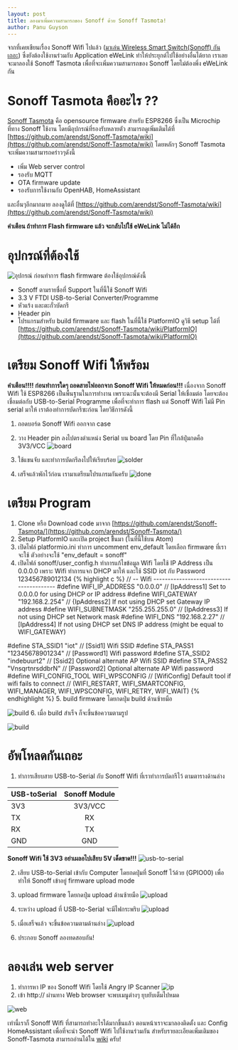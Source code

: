 ```yaml
---
layout: post
title: ลองมาเพิ่มความสามารถของ Sonoff ด้วย Sonoff Tasmota!
author: Panu Guyson
---
```

จากที่เคยเขียนเรื่อง Sonoff Wifi ไปแล้ว ([มาเล่น Wireless Smart Switch(Sonoff) กันเถอะ](/play-with-sonoff-wifi/)) ซึ่งยังต้องใช้งานร่วมกับ Application eWeLink ทำให้ประยุกต์ไปใช้อย่างอื่นได้ยาก เราเลยจะมาลองใช้ Sonoff Tasmota เพื่อที่จะเพิ่มความสามารถของ Sonoff โดยไม่ต้องพึ่ง eWeLink กัน

# Sonoff Tasmota คืออะไร ??

[Sonoff Tasmota](https://github.com/arendst/Sonoff-Tasmota) คือ opensource firmware สำหรับ ESP8266 ซึ่งเป็น Microchip ที่ทาง Sonoff ใช้งาน โดยมีอุปกรณ์ที่รองรับหลายตัว สามารถดูเพิ่มเติมได้ที่ [https://github.com/arendst/Sonoff-Tasmota/wiki](https://github.com/arendst/Sonoff-Tasmota/wiki) โดยหลักๆ Sonoff Tasmota จะเพิ่มความสามารถคร่าวๆดังนี้

* เพิ่ม Web server control
* รองรับ MQTT
* OTA firmware update
* รองรับการใช้งานกับ OpenHAB, HomeAssistant

และอื่นๆอีกมากมาย ลองดูได้ที่  [https://github.com/arendst/Sonoff-Tasmota/wiki](https://github.com/arendst/Sonoff-Tasmota/wiki)

**คำเตือน ถ้าทำการ Flash firmware แล้ว จะกลับไปใช้ eWeLink ไม่ได้อีก**

# อุปกรณ์ที่ต้องใช้
![อุปกรณ์](/images/2018/03/11/IMG_20180311_131305.jpg)
ก่อนทำการ flash firmware ต้องใช้อุปกรณ์ดังนี้
* Sonoff ตามรายชื่อที่ Support ในที่นี้ใช้ Sonoff Wifi
* 3.3 V FTDI USB-to-Serial Converter/Programme
* หัวแร้ง และตะกั่วบัดกรี
* Header pin
* โปรแกรมสำหรับ build firmware และ flash ในที่นี้ใช้ PlatformIO ดูวิธี setup ได้ที่ [https://github.com/arendst/Sonoff-Tasmota/wiki/PlatformIO](https://github.com/arendst/Sonoff-Tasmota/wiki/PlatformIO)

# เตรียม Sonoff Wifi ให้พร้อม

**คำเตือน!!!! ก่อนทำการใดๆ ถอดสายไฟออกจาก Sonoff Wifi ให้หมดก่อน!!!**
เนื่องจาก Sonoff Wifi ใช้ ESP8266 เป็นพื้นฐานในการทำงาน เพราะฉะนั้นจะต้องมี Serial ให้เชื่อมต่อ โดยจะต้องเชื่อมต่อกับ USB-to-Serial Programme เพื่อที่จะทำการ flash แต่ Sonoff Wifi ไม่มี Pin serial มาให้ เราต้องทำการบัดกรีซะก่อน
โดยวิธีการดังนี้

1. ถอดบอร์ด Sonoff Wifi ออกจาก case 
2. วาง Header pin ลงไปตรงตำแหน่ง Serial บน board โดย Pin ที่ใกล้ปุ่มกดคือ 3V3/VCC 
![board](/images/2018/03/11/IMG_20180311_131340.jpg)
3. ใช้แขนจับ และทำการบัดกรีลงไปให้เรียบร้อย
![solder](/images/2018/03/11/IMG_20180311_131656.jpg)

4. เสร็จแล้วพักไว้ก่อน เรามาเตรียมโปรแกรมกันครับ 
![done](/images/2018/03/11/IMG_20180311_131449.jpg)



# เตรียม Program
1. Clone หรือ Download code มาจาก [https://github.com/arendst/Sonoff-Tasmota/](https://github.com/arendst/Sonoff-Tasmota/)
2. Setup PlatformIO และเปิด project ขึี้นมา (ในที่นี้ใช้บน Atom) 
3. เปิดไฟล์ platformio.ini ทำการ uncomment env_default โดยเลือก firmware ที่เราจะใช้ ตัวอย่างจะใช้ "env_default = sonoff"
4. เปิดไฟล์ sonoff/user_config.h ทำการแก้ไขข้อมูล Wifi โดยใช้ IP Address เป็น 0.0.0.0 เพราะ Wifi ทำการแจก DHCP มาให้ และใช้ SSID iot กับ Password 123456789012134
{% highlight c %}
// -- Wifi ----------------------------------------
#define WIFI_IP_ADDRESS        "0.0.0.0"         // [IpAddress1] Set to 0.0.0.0 for using DHCP or IP address
#define WIFI_GATEWAY           "192.168.2.254"   // {IpAddress2] If not using DHCP set Gateway IP address
#define WIFI_SUBNETMASK        "255.255.255.0"   // [IpAddress3] If not using DHCP set Network mask
#define WIFI_DNS               "192.168.2.27"    // [IpAddress4] If not using DHCP set DNS IP address (might be equal to WIFI_GATEWAY)

#define STA_SSID1              "iot"      // [Ssid1] Wifi SSID
#define STA_PASS1              "12345678901234"  // [Password1] Wifi password
#define STA_SSID2              "indebuurt2"      // [Ssid2] Optional alternate AP Wifi SSID
#define STA_PASS2              "VnsqrtnrsddbrN"  // [Password2] Optional alternate AP Wifi password
#define WIFI_CONFIG_TOOL       WIFI_WPSCONFIG    // [WifiConfig] Default tool if wifi fails to connect
                                                 //   (WIFI_RESTART, WIFI_SMARTCONFIG, WIFI_MANAGER, WIFI_WPSCONFIG, WIFI_RETRY, WIFI_WAIT)
{% endhighlight %}
5. build firmware โดยกดปุ่ม build ด้านซ้ายมือ

![build](/images/2018/03/11/build.JPG)
6. เมื่อ build สำเร็จ ก็จะขึ้นข้อความตามรูป

![build](/images/2018/03/11/build-success.JPG)
# อัพโหลดกันเถอะ

1. ทำการเสียบสาย USB-to-Serial กับ Sonoff Wifi ที่เราทำการบัดกรีไว้ ตามตารางด้านล่าง

 USB-toSerial | Sonoff Module
 ------------- |:-------------:
 3V3 | 3V3/VCC 
 TX | RX 
 RX | TX 
 GND | GND 

**Sonoff Wifi ใช้ 3V3 อย่าเผลอไปเสียบ 5V เด็ดขาด!!!**
 ![usb-to-serial](/images/2018/03/11/IMG_20180311_151311.jpg)

2. เสียบ USB-to-Serial เข้ากับ Computer โดยกดปุ่มที่ Sonoff ไว้ด้วย (GPIO00) เพื่อทำให้ Sonoff เข้าอยู่ firmware upload mode
3. upload firmware โดยกดปุ่ม upload ด้านซ้ายมือ
 ![upload](/images/2018/03/11/upload.JPG)
4. ระหว่าง upload ที่ USB-to-Serial จะมีไฟกระพริบ
 ![upload](/images/2018/03/11/line_1520756671628.gif)

5. เมื่อเสร็จแล้ว จะขึ้นข้อความตามด้านล่าง
 ![upload](/images/2018/03/11/upload-success.JPG)
6. ประกอบ Sonoff ลองทดสอบกัน!

# ลองเล่น web server

1. ทำการหา IP ของ Sonoff Wifi โดยใช้ Angry IP Scanner 
 ![ip](/images/2018/03/11/ip.JPG)
2. เข้า http://<ipaddress> ผ่านทาง Web browser จะพบเมนูต่างๆ ยุบยับเต็มไปหมด 

 ![web](/images/2018/03/11/web.JPG)

 
เท่านี้เราก็ Sonoff Wifi ที่สามารถทำอะไรได้มากขึ้นแล้ว ตอนหน้าเราจะมาลองติดตั้ง และ Config HomeAssistant เพื่อที่จะนำ Sonoff Wifi ไปใช้งานร่วมกัน สำหรับรายละเอียดเพิ่มเติมของ Sonoff-Tasmota สามารถอ่านได้ใน [wiki](https://github.com/arendst/Sonoff-Tasmota/wiki) ครับ!
